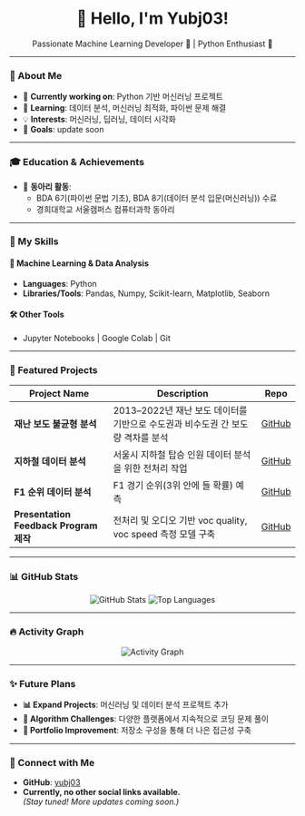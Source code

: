 <h1 align="center">👋 Hello, I'm Yubj03!</h1>

<p align="center">
  Passionate Machine Learning Developer 🚀 | Python Enthusiast 🐍  
</p>

---

### 🌟 About Me
- 🔭 **Currently working on**: Python 기반 머신러닝 프로젝트
- 🌱 **Learning**: 데이터 분석, 머신러닝 최적화, 파이썬 문제 해결
- 💡 **Interests**: 머신러닝, 딥러닝, 데이터 시각화
- 🎯 **Goals**: update soon

---

### 🎓 Education & Achievements
- 🏢 **동아리 활동**:  
  - BDA 6기(파이썬 문법 기초), BDA 8기(데이터 분석 입문(머신러닝)) 수료  
  - 경희대학교 서울캠퍼스 컴퓨터과학 동아리

---

### 🚀 My Skills
#### 🧠 Machine Learning & Data Analysis
- **Languages**: Python
- **Libraries/Tools**: Pandas, Numpy, Scikit-learn, Matplotlib, Seaborn

#### 🛠️ Other Tools
- Jupyter Notebooks | Google Colab | Git

---

### 📂 Featured Projects
| **Project Name**         | **Description**                                      | **Repo**                                  |
|---------------------------|-----------------------------------------------------|-------------------------------------------|
| **재난 보도 불균형 분석**  | 2013–2022년 재난 보도 데이터를 기반으로 수도권과 비수도권 간 보도량 격차를 분석 | [GitHub](https://github.com/yubj03/Analysis_of_Disaster_Reporting_Disparities) |
| **지하철 데이터 분석**  | 서울시 지하철 탑승 인원 데이터 분석을 위한 전처리 작업 | [GitHub](https://github.com/yubj03/subway_data) |
| **F1 순위 데이터 분석**  | F1 경기 순위(3위 안에 들 확률) 예측 | [GitHub](https://github.com/yubj03/F1_Prediction_Program) |
| **Presentation Feedback Program 제작**  | 전처리 및 오디오 기반 voc quality, voc speed 측정 모델 구축 | [GitHub](https://github.com/yubj03/Presentation_Feedback_Program) |

---

### 📊 GitHub Stats
<p align="center">
  <img src="https://github-readme-stats.vercel.app/api?username=yubj03&show_icons=true&theme=radical" alt="GitHub Stats" />
  <img src="https://github-readme-stats.vercel.app/api/top-langs/?username=yubj03&layout=compact&theme=radical" alt="Top Languages" />
</p>

---

### 🔥 Activity Graph
<p align="center">
  <img src="https://github-readme-activity-graph.vercel.app/graph?username=yubj03&theme=radical" alt="Activity Graph" />
</p>

---

### ✨ Future Plans
- **📊 Expand Projects**: 머신러닝 및 데이터 분석 프로젝트 추가
- **📖 Algorithm Challenges**: 다양한 플랫폼에서 지속적으로 코딩 문제 풀이
- **🌟 Portfolio Improvement**: 저장소 구성을 통해 더 나은 접근성 구축

---

### 🤝 Connect with Me
- **GitHub**: [yubj03](https://github.com/yubj03)
- **Currently, no other social links available.**  
  *(Stay tuned! More updates coming soon.)*
